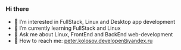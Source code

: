 ### Hi there

- 📜 I’m interested in FullStack, Linux and Desktop app development
- 🌱 I’m currently learning FullStack and Linux
- 💬 Ask me about Linux, FrontEnd and BackEnd web-development
- 📧 How to reach me: peter.kolosov.developer@yandex.ru
